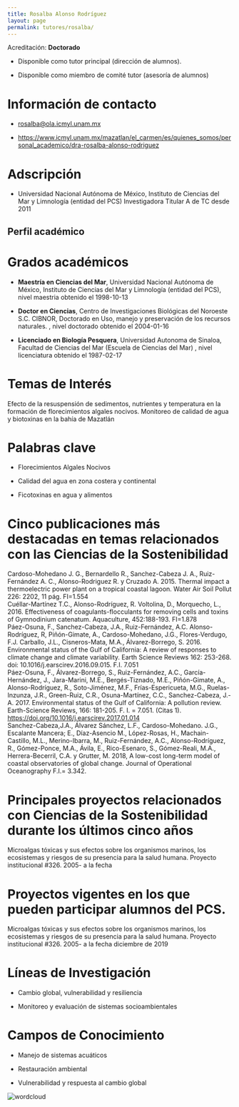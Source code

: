 ```yaml
---
title: Rosalba Alonso Rodríguez
layout: page
permalink: tutores/rosalba/
---
```


Acreditación: **Doctorado**


 - Disponible como tutor principal (dirección de alumnos).


 - Disponible como miembro de comité tutor (asesoría de alumnos)





# Información de contacto

 - <rosalba@ola.icmyl.unam.mx>


 - <a href="https://www.icmyl.unam.mx/mazatlan/el_carmen/es/quienes_somos/personal_academico/dra-rosalba-alonso-rodriguez" rel="nofollow">https://www.icmyl.unam.mx/mazatlan/el_carmen/es/quienes_somos/personal_academico/dra-rosalba-alonso-rodriguez</a>




# Adscripción


 - Universidad Nacional Autónoma de México, Instituto de Ciencias del Mar y Limnología (entidad del PCS)    Investigadora Titular A de TC desde 2011
 





## Perfil académico


# Grados académicos


 - **Maestría en Ciencias del Mar**, Universidad Nacional Autónoma de México, Instituto de Ciencias del Mar y Limnología (entidad del PCS), nivel maestria obtenido el 1998-10-13

 - **Doctor en Ciencias**, Centro de Investigaciones Biológicas del Noroeste S.C. CIBNOR, Doctorado en Uso, manejo y preservación de los recursos naturales. , nivel doctorado obtenido el 2004-01-16

 - **Licenciado en Biología Pesquera**, Universidad Autonoma de Sinaloa, Facultad de Ciencias del Mar (Escuela de Ciencias del Mar) , nivel licenciatura obtenido el 1987-02-17




# Temas de Interés

Efecto de la resuspensión de sedimentos, nutrientes y temperatura en la formación de florecimientos algales nocivos.
 Monitoreo de calidad de agua y biotoxinas en la bahía de Mazatlán



# Palabras clave


 - Florecimientos Algales Nocivos

 - Calidad del agua en zona costera y continental

 - Ficotoxinas en agua y alimentos




# Cinco publicaciones más destacadas en temas relacionados con las Ciencias de la Sostenibilidad

Cardoso-Mohedano J. G., Bernardello R., Sanchez-Cabeza J. A., Ruiz-Fernández A. C., Alonso-Rodriguez R. y Cruzado A. 2015. Thermal impact a thermoelectric power plant on a tropical coastal lagoon. Water Air Soil Pollut 226: 2202, 11 pág. FI=1.554<br />Cuéllar-Martínez T.C., Alonso-Rodríguez, R. Voltolina, D., Morquecho, L., 2016. Effectiveness of coagulants-flocculants for removing cells and toxins of Gymnodinium catenatum. Aquaculture, 452:188-193. FI=1.878<br />Páez-Osuna, F., Sanchez-Cabeza, J.A., Ruiz-Fernández, A.C. Alonso-Rodríguez, R, Piñón-Gimate, A., Cardoso-Mohedano, J.G., Flores-Verdugo, F.J. Carballo, J.L., Cisneros-Mata, M.A., Álvarez-Borrego, S. 2016. Environmental status of the Gulf of California: A review of responses to climate change and climate variability. Earth Science Reviews 162: 253-268. doi: 10.1016/j.earscirev.2016.09.015. F.I. 7.051<br />Páez-Osuna, F., Álvarez-Borrego, S., Ruiz-Fernández, A.C., García-Hernández, J., Jara-Marini, M.E., Bergés-Tiznado, M.E., Piñón-Gimate, A., Alonso-Rodríguez, R., Soto-Jiménez, M.F., Frías-Espericueta, M.G., Ruelas-Inzunza, J.R., Green-Ruiz, C.R., Osuna-Martínez, C.C., Sanchez-Cabeza, J.-A. 2017. Environmental status of the Gulf of California: A pollution review. Earth-Science Reviews, 166: 181-205. F. I. = 7.051. (Citas 1). https://doi.org/10.1016/j.earscirev.2017.01.014<br />Sanchez-Cabeza,J.A., Álvarez Sánchez, L.F., Cardoso-Mohedano. J.G., Escalante Mancera; E., Díaz-Asencio M., López-Rosas, H., Machain-Castillo, M.L., Merino-Ibarra, M., Ruiz-Fernández, A.C., Alonso-Rodríguez, R., Gómez-Ponce, M.A., Ávila, E., Rico-Esenaro, S., Gómez-Reali, M.A., Herrera-Becerril, C.A. y Grutter, M. 2018, A low-cost long-term model of coastal observatories of global change. Journal of Operational Oceanography F.I.= 3.342.




# Principales proyectos relacionados con Ciencias de la Sostenibilidad durante los últimos cinco años

Microalgas tóxicas y sus efectos sobre los organismos marinos, los ecosistemas y riesgos de su presencia para la salud humana. Proyecto institucional #326. 2005- a la fecha




# Proyectos vigentes en los que pueden participar alumnos del PCS.

Microalgas tóxicas y sus efectos sobre los organismos marinos, los ecosistemas y riesgos de su presencia para la salud humana. Proyecto institucional #326. 2005- a la fecha diciembre de 2019




# Líneas de Investigación


 - Cambio global, vulnerabilidad y resiliencia

 - Monitoreo y evaluación de sistemas socioambientales





# Campos de Conocimiento

 - Manejo de sistemas acuáticos

 - Restauración ambiental

 - Vulnerabilidad y respuesta al cambio global



![wordcloud](https://sostenibilidad.posgrado.unam.mx/media/perfil-academico/299/wordcloud.png)
